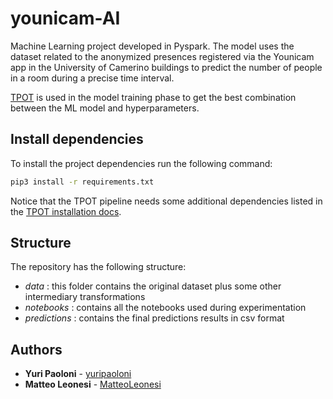 # younicam-AI

Machine Learning project developed in Pyspark. The model uses the dataset related to the anonymized presences registered via the Younicam app in the University of Camerino buildings to predict the number of people in a room during a precise time interval.

[TPOT](https://epistasislab.github.io/tpot/) is used in the model training phase to get the best combination between the ML model and hyperparameters.

## Install dependencies 

To install the project dependencies run the following command:

```bash
pip3 install -r requirements.txt
```
Notice that the TPOT pipeline needs some additional dependencies listed in the [TPOT installation docs](https://epistasislab.github.io/tpot/installing/).

## Structure

The repository has the following structure:

* *data* : this folder contains the original dataset plus some other intermediary transformations
* *notebooks* : contains all the notebooks used during experimentation
* *predictions* : contains the final predictions results in csv format

## Authors

* **Yuri Paoloni** - [yuripaoloni](https://github.com/yuripaoloni)
* **Matteo Leonesi** - [MatteoLeonesi](https://github.com/MatteoLeonesi)

